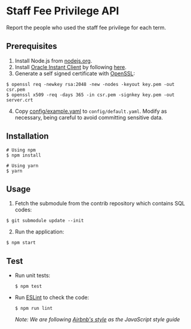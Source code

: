 # Staff Fee Privilege API

Report the people who used the staff fee privilege for each term.


## Prerequisites

1. Install Node.js from [nodejs.org](https://nodejs.org/en/).
2. Install [Oracle Instant Client](http://www.oracle.com/technetwork/database/database-technologies/instant-client/overview/index.html) by following [here](https://oracle.github.io/odpi/doc/installation.html).
3. Generate a self signed certificate with [OpenSSL](https://www.openssl.org/):

  ```
  $ openssl req -newkey rsa:2048 -new -nodes -keyout key.pem -out csr.pem
  $ openssl x509 -req -days 365 -in csr.pem -signkey key.pem -out server.crt
  ```

4. Copy [config/example.yaml](config/example.yaml) to `config/default.yaml`. Modify as necessary, being careful to avoid committing sensitive data.

## Installation

```shell
# Using npm
$ npm install

# Using yarn
$ yarn
```

## Usage

1. Fetch the submodule from the contrib repository which contains SQL codes:

  ```
  $ git submodule update --init
  ```

2. Run the application:

  ```
  $ npm start
  ```

## Test

* Run unit tests:

  ```
  $ npm test
  ```

* Run [ESLint](https://eslint.org/) to check the code:

  ```
  $ npm run lint
  ```

  _Note: We are following [Airbnb's style](https://github.com/airbnb/javascript) as the JavaScript style guide_
